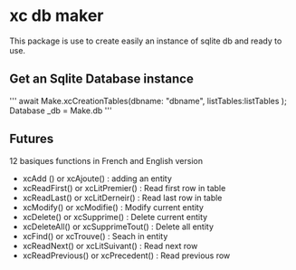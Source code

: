 # xc db maker

This package is use to create easily an instance of sqlite db and ready to use.

## Get an Sqlite Database instance

'''
    await Make.xcCreationTables(dbname: "dbname", listTables:listTables );
    Database _db = Make.db
'''
## Futures

12 basiques functions in French and English version

- xcAdd () or xcAjoute() : adding an entity
- xcReadFirst() or xcLitPremier() : Read first row in table
- xcReadLast() or xcLitDerneir() : Read last row in table
- xcModify() or xcModifie() : Modify current entity
- xcDelete() or xcSupprime() : Delete current entity
- xcDeleteAll() or xcSupprimeTout() : Delete all entity
- xcFind() or xcTrouve() : Seach in entity
- xcReadNext() or xcLitSuivant() : Read next row
- xcReadPrevious() or xcPrecedent() : Read previous row